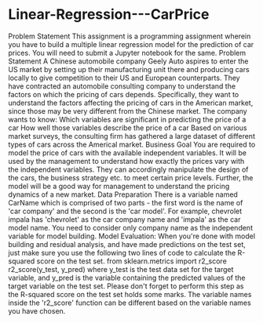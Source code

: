 # Linear-Regression---CarPrice
Problem Statement This assignment is a programming assignment wherein you have to build a multiple linear regression model for the prediction of car prices. You will need to submit a Jupyter notebook for the same.      Problem Statement A Chinese automobile company Geely Auto aspires to enter the US market by setting up their manufacturing unit there and producing cars locally to give competition to their US and European counterparts.      They have contracted an automobile consulting company to understand the factors on which the pricing of cars depends. Specifically, they want to understand the factors affecting the pricing of cars in the American market, since those may be very different from the Chinese market. The company wants to know:  Which variables are significant in predicting the price of a car How well those variables describe the price of a car Based on various market surveys, the consulting firm has gathered a large dataset of different types of cars across the Americal market.      Business Goal   You are required to model the price of cars with the available independent variables. It will be used by the management to understand how exactly the prices vary with the independent variables. They can accordingly manipulate the design of the cars, the business strategy etc. to meet certain price levels. Further, the model will be a good way for management to understand the pricing dynamics of a new market.      Data Preparation  There is a variable named CarName which is comprised of two parts - the first word is the name of 'car company' and the second is the 'car model'. For example, chevrolet impala has 'chevrolet' as the car company name and 'impala' as the car model name. You need to consider only company name as the independent variable for model building.     Model Evaluation:  When you're done with model building and residual analysis, and have made predictions on the test set, just make sure you use the following two lines of code to calculate the R-squared score on the test set.   from sklearn.metrics import r2_score r2_score(y_test, y_pred) where y_test is the test data set for the target variable, and y_pred is the variable containing the predicted values of the target variable on the test set.  Please don't forget to perform this step as the R-squared score on the test set holds some marks. The variable names inside the 'r2_score' function can be different based on the variable names you have chosen.
